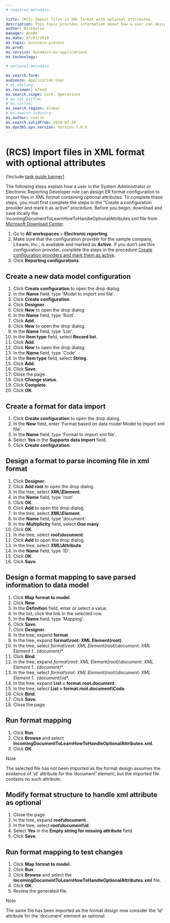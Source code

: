 ```yaml
--- 
# required metadata 
 
title: (RCS) Import files in XML format with optional attributes
description: This topic provides information about how a user can design ER format configuration to import files in XML format containing optional attributes.
author: NickSelin
manager: AnnBe 
ms.date: 07/01/2019
ms.topic: business-process 
ms.prod:  
ms.service: dynamics-ax-applications 
ms.technology:  
 
# optional metadata 
 
ms.search.form:  
audience: Application User 
# ms.devlang:  
ms.reviewer: kfend
ms.search.scope: Core, Operations 
# ms.tgt_pltfrm:  
# ms.custom:  
ms.search.region: Global
# ms.search.industry: 
ms.author: nselin
ms.search.validFrom: 2019-07-28 
ms.dyn365.ops.version: Version 7.0.0 
---
```

# (RCS) Import files in XML format with optional attributes

[!include [task guide banner](../../includes/task-guide-banner.md)]

The following steps explain how a user in the System Administrator or Electronic Reporting Developer role can design ER format configuration to import files in XML format containing optional attributes. To complete these steps, you must first complete the steps in the “Create a configuration provider and mark it as active” procedure. Before you begin, download and save locally the IncomingDocumentToLearnHowToHandleOptionalAttributes.xml file from [Microsoft Download Center](https://go.microsoft.com/fwlink/?linkid=874684).

1.	Go to **All workspaces** > **Electronic reporting**.
2.	Make sure that the configuration provider for the sample company, Litware, Inc., is available and marked as **Active**. If you don’t see this configuration provider, complete the steps in the procedure [Create configuration providers and mark them as active](er-configuration-provider-mark-it-active-2016-11.md).
3.	Click **Reporting configurations**.

## Create a new data model configuration
1.	Click **Create configuration** to open the drop dialog.
2.	In the **Name** field, type 'Model to import xml file'.
3.	Click **Create configuration**.
4.	Click **Designer**.
5.	Click **New** to open the drop dialog.
6.	In the **Name** field, type 'Root'.
7.	Click **Add**.
8.	Click **New** to open the drop dialog.
9.	In the **Name** field, type 'List'.
10.	In the **Item type** field, select **Record list**.
11.	Click **Add**.
12.	Click **New** to open the drop dialog.
13.	In the **Name** field, type 'Code'.
14.	In the **Item type** field, select **String**.
15.	Click **Add**.
16.	Click **Save**.
17.	Close the page.
18.	Click **Change status**.
19.	Click **Complete**.
20.	Click **OK**.

## Create a format for data import
1.	Click **Create configuration** to open the drop dialog.
2.	In the **New** field, enter 'Format based on data model Model to import xml file'.
3.	In the **Name** field, type 'Format to import xml file'.
4.	Select **Yes** in the **Supports data import** field.
5.	Click **Create configuration**.

## Design a format to parse incoming file in xml format
1.	Click **Designer**.
2.	Click **Add root** to open the drop dialog.
3.	In the tree, select **XML\Element**.
4.	In the **Name** field, type 'root'.
5.	Click **OK**.
6.	Click **Add** to open the drop dialog.
7.	In the tree, select **XML\Element**.
8.	In the **Name** field, type 'document'.
9.	In the **Multiplicity** field, select **One many**.
10.	Click **OK**.
11.	In the tree, select **root\document**.
12.	Click **Add** to open the drop dialog.
13.	In the tree, select **XML\Attribute**.
14.	In the **Name** field, type 'ID'.
15.	Click **OK**.
16.	Click **Save**.

## Design a format mapping to save parsed information to data model
1. Click **Map format to model**.
2. Click **New**.
3. In the **Definition** field, enter or select a value.
4. In the list, click the link in the selected row.
5. In the **Name** field, type 'Mapping'.
6. Click **Save**.
7. Click **Designer**.
8. In the tree, expand **format**.
9. In the tree, expand **format\root: XML Element(root)**.
10.	In the tree, select **format\root: XML Element(root)\document: XML Element 1..* (document)**.
11.	Click **Bind**.
12.	In the tree, expand **format\root: XML Element(root)\document: XML Element 1..* (document)**.
13.	In the tree, select **format\root: XML Element(root)\document: XML Element 1..* (document)\id**.
14.	In the tree, expand **List = format.root.document**.
15.	In the tree, select **List = format.root.document\Code**.
16.	Click **Bind**.
17.	Click **Save**.
18.	Close the page.
 
## Run format mapping
1. Click **Run**.
2. Click **Browse** and select **IncomingDocumentToLearnHowToHandleOptionalAttributes.xml**.
3. Click **OK**.

> [!NOTE]
> The selected file has not been imported as the format design assumes the existence of ‘id’ attribute for the ‘document’ element, but the imported file contains no such attribute.

## Modify format structure to handle xml attribute as optional
1. Close the page.
2. In the tree, expand **root\document**.
3. In the tree, select **root\document\id**.
4. Select **Yes** in the **Empty string for missing attribute** field.
5. Click **Save**.
 
## Run format mapping to test changes
1. Click **Map format to model**.
2. Click **Run**.
3. Click **Browse** and select the **IncomingDocumentToLearnHowToHandleOptionalAttributes.xml** file.
4. Click **OK**.
5. Review the generated file. 

> [!NOTE]
> The same file has been imported as the format design now consider the ‘id’ attribute for the ‘document’ element as optional.
